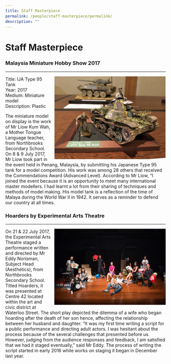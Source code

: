 ```yaml
---
title: Staff Masterpiece
permalink: /people/staff-masterpiece/permalink/
description: ""
---
```

Staff Masterpiece
=================
### Malaysia Miniature Hobby Show 2017
----------------------------------




<img src="/images/ABCD.png" style="width:350px;height:260px;margin-left:10px;" align = "right">


Title: IJA Type 95 Tank  
Year: 2017  
Medium: Miniature model  
Description: Plastic

The miniature model on display is the work of Mr Liow Kum Wah, a Mother Tongue Language teacher, from Northbrooks Secondary School. On 8 & 9 July 2017, Mr Liow took part in the event held in Penang, Malaysia, by submitting his Japanese Type 95 tank for a model competition. His work was among 28 others that received the Commendations Award (Advanced Level). According to Mr Liow, “I joined the event because it is an opportunity to meet many international master modellers. I had learnt a lot from their sharing of techniques and methods of model making. His model tank is a reflection of the time of Malaya during the World War II in 1942. It serves as a reminder to defend our country at all times.

### Hoarders by Experimental Arts Theatre
-------------------------------------



<img src="/images/StaffMasterpiece2.png" style="width:350px;height:240px;margin-left:10px;" align = "right">

On 21 & 22 July 2017, the Experimental Arts Theatre staged a performance written and directed by Mr Eddy Norisman, Subject Head (Aesthetics), from Northbrooks Secondary School. Titled Hoarders, it was presented at Centre 42 located within the art and civic district at Waterloo Street. The short play depicted the dilemma of a wife who began hoarding after the death of her son hence, affecting the relationship between her husband and daughter. “It was my first time writing a script for a public performance and directing adult actors. I was hesitant about the process because of the several challenges that presented before us. However, judging from the audience responses and feedback, I am satisfied that we had it staged eventually,” said Mr Eddy. The process of writing the script started in early 2016 while works on staging it began in December last year.